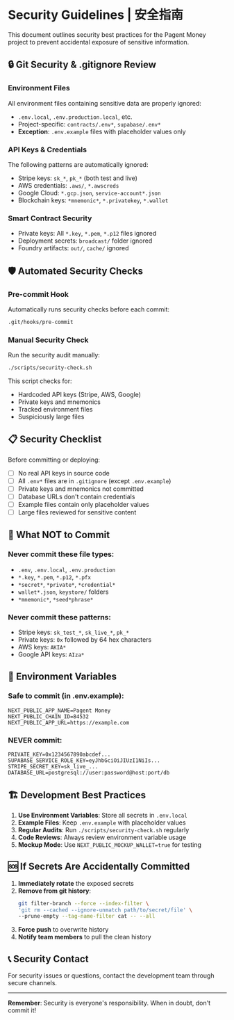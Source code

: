# Security Guidelines | 安全指南

This document outlines security best practices for the Pagent Money project to prevent accidental exposure of sensitive information.

## 🔒 Git Security & .gitignore Review

### Environment Files
All environment files containing sensitive data are properly ignored:
- `.env.local`, `.env.production.local`, etc.
- Project-specific: `contracts/.env*`, `supabase/.env*`
- **Exception**: `.env.example` files with placeholder values only

### API Keys & Credentials
The following patterns are automatically ignored:
- Stripe keys: `sk_*`, `pk_*` (both test and live)
- AWS credentials: `.aws/`, `*.awscreds`
- Google Cloud: `*.gcp.json`, `service-account*.json`
- Blockchain keys: `*mnemonic*`, `*.privatekey`, `*.wallet`

### Smart Contract Security
- Private keys: All `*.key`, `*.pem`, `*.p12` files ignored
- Deployment secrets: `broadcast/` folder ignored
- Foundry artifacts: `out/`, `cache/` ignored

## 🛡️ Automated Security Checks

### Pre-commit Hook
Automatically runs security checks before each commit:
```bash
.git/hooks/pre-commit
```

### Manual Security Check
Run the security audit manually:
```bash
./scripts/security-check.sh
```

This script checks for:
- Hardcoded API keys (Stripe, AWS, Google)
- Private keys and mnemonics
- Tracked environment files
- Suspiciously large files

## 📋 Security Checklist

Before committing or deploying:

- [ ] No real API keys in source code
- [ ] All `.env*` files are in `.gitignore` (except `.env.example`)
- [ ] Private keys and mnemonics not committed
- [ ] Database URLs don't contain credentials
- [ ] Example files contain only placeholder values
- [ ] Large files reviewed for sensitive content

## 🚨 What NOT to Commit

### Never commit these file types:
- `.env`, `.env.local`, `.env.production`
- `*.key`, `*.pem`, `*.p12`, `*.pfx`
- `*secret*`, `*private*`, `*credential*`
- `wallet*.json`, `keystore/` folders
- `*mnemonic*`, `*seed*phrase*`

### Never commit these patterns:
- Stripe keys: `sk_test_*`, `sk_live_*`, `pk_*`
- Private keys: `0x` followed by 64 hex characters
- AWS keys: `AKIA*`
- Google API keys: `AIza*`

## 🔧 Environment Variables

### Safe to commit (in .env.example):
```env
NEXT_PUBLIC_APP_NAME=Pagent Money
NEXT_PUBLIC_CHAIN_ID=84532
NEXT_PUBLIC_APP_URL=https://example.com
```

### NEVER commit:
```env
PRIVATE_KEY=0x1234567890abcdef...
SUPABASE_SERVICE_ROLE_KEY=eyJhbGciOiJIUzI1NiIs...
STRIPE_SECRET_KEY=sk_live_...
DATABASE_URL=postgresql://user:password@host:port/db
```

## 🏗️ Development Best Practices

1. **Use Environment Variables**: Store all secrets in `.env.local`
2. **Example Files**: Keep `.env.example` with placeholder values
3. **Regular Audits**: Run `./scripts/security-check.sh` regularly
4. **Code Reviews**: Always review environment variable usage
5. **Mockup Mode**: Use `NEXT_PUBLIC_MOCKUP_WALLET=true` for testing

## 🆘 If Secrets Are Accidentally Committed

1. **Immediately rotate** the exposed secrets
2. **Remove from git history**:
   ```bash
   git filter-branch --force --index-filter \
   'git rm --cached --ignore-unmatch path/to/secret/file' \
   --prune-empty --tag-name-filter cat -- --all
   ```
3. **Force push** to overwrite history
4. **Notify team members** to pull the clean history

## 📞 Security Contact

For security issues or questions, contact the development team through secure channels.

---

**Remember**: Security is everyone's responsibility. When in doubt, don't commit it!